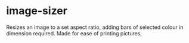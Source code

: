 # image-sizer
Resizes an image to a set aspect ratio, adding bars of selected colour in dimension required. Made for ease of printing pictures,

